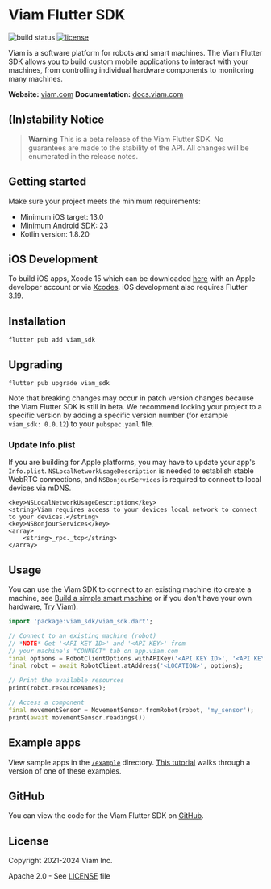 # Viam Flutter SDK

![build status](https://img.shields.io/github/actions/workflow/status/viamrobotics/viam-flutter-sdk/test.yaml?branch=main)
[![license](https://img.shields.io/badge/license-Apache_2.0-blue)](https://github.com/viamrobotics/viam-flutter-sdk/blob/main/LICENSE)

Viam is a software platform for robots and smart machines.
The Viam Flutter SDK allows you to build custom mobile applications to interact with your machines, from controlling individual hardware components to monitoring many machines.

**Website:** [viam.com](https://www.viam.com)
**Documentation:** [docs.viam.com](https://docs.viam.com)

## (In)stability Notice

> **Warning**
> This is a beta release of the Viam Flutter SDK. No guarantees are made to the stability of the API. All changes will be enumerated in the release notes.

## Getting started

Make sure your project meets the minimum requirements:

- Minimum iOS target: 13.0
- Minimum Android SDK: 23
- Kotlin version: 1.8.20

## iOS Development

To build iOS apps, Xcode 15 which can be downloaded [here](https://developer.apple.com/download/all/) with an Apple developer account or via [Xcodes](https://www.xcodes.app/). iOS development also requires Flutter 3.19.

## Installation

`flutter pub add viam_sdk`

## Upgrading

`flutter pub upgrade viam_sdk`

Note that breaking changes may occur in patch version changes because the Viam Flutter SDK is still in beta.
We recommend locking your project to a specific version by adding a specific version number (for example `viam_sdk: 0.0.12`) to your `pubspec.yaml` file.

### Update Info.plist

If you are building for Apple platforms, you may have to update your app's `Info.plist`. `NSLocalNetworkUsageDescription` is needed to establish stable WebRTC connections, and `NSBonjourServices` is required to connect to local devices via mDNS.

```plist
<key>NSLocalNetworkUsageDescription</key>
<string>Viam requires access to your devices local network to connect to your devices.</string>
<key>NSBonjourServices</key>
<array>
    <string>_rpc._tcp</string>
</array>
```

## Usage

You can use the Viam SDK to connect to an existing machine (to create a machine, see [Build a simple smart machine](https://docs.viam.com/use-cases/configure/) or if you don't have your own hardware, [Try Viam](https://docs.viam.com/try-viam/)).

```dart
import 'package:viam_sdk/viam_sdk.dart';

// Connect to an existing machine (robot)
// *NOTE* Get '<API KEY ID>' and '<API KEY>' from
// your machine's "CONNECT" tab on app.viam.com
final options = RobotClientOptions.withAPIKey('<API KEY ID>', '<API KEY>');
final robot = await RobotClient.atAddress('<LOCATION>', options);

// Print the available resources
print(robot.resourceNames);

// Access a component
final movementSensor = MovementSensor.fromRobot(robot, 'my_sensor');
print(await movementSensor.readings())
```

## Example apps

View sample apps in the [`/example`](https://github.com/viamrobotics/viam-flutter-sdk/blob/main/example/) directory.
[This tutorial](https://docs.viam.com/tutorials/control/flutter-app/) walks through a version of one of these examples.

## GitHub

You can view the code for the Viam Flutter SDK on [GitHub](https://github.com/viamrobotics/viam-flutter-sdk).

## License

Copyright 2021-2024 Viam Inc.

Apache 2.0 - See [LICENSE](https://github.com/viamrobotics/viam-python-sdk/blob/main/LICENSE) file
